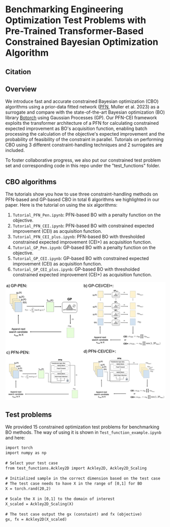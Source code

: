 # Benchmarking Engineering Optimization Test Problems with Pre-Trained Transformer-Based Constrained Bayesian Optimization Algorithm

## Citation


## Overview
We introduce fast and accurate constrained Bayesian optimization (CBO) algorithms using a prior-data fitted network ([PFN](https://github.com/automl/PFNs4BO), Muller et al. 2023) as a surrogate and compare with the state-of-the-art Bayesian optimization (BO) library [Botorch](https://github.com/pytorch/botorch) using Gaussian Processes (GP). Our PFN-CEI framework exploits the transformer architecture of a PFN for calculating constrained expected improvement as BO's acquisition function, enabling batch processing the calculation of the objective's expected improvement and the probability of feasibility of the constraint in parallel. Tutorials on performing CBO using 3 different constraint-handling techniques and 2 surrogates are included.

To foster collaborative progress, we also put our constrained test problem set and corresponding code in this repo under the "test_functions" folder. 

## CBO algorithms
The tutorials show you how to use three constraint-handling methods on PFN-based and GP-based CBO in total 6 algorithms we highlighted in our paper. Here is the tutorial on using the six algorithms:

1. `Tutorial_PFN_Pen.ipynb`: PFN-based BO with a penalty function on the objective.
2. `Tutorial_PFN_CEI.ipynb`: PFN-based BO with constrained expected improvement (CEI) as acquisition function.
3. `Tutorial_PFN_CEI_plus.ipynb`: PFN-based BO with thresholded constrained expected improvement (CEI+) as acquisition function.
4. `Tutorial_GP_Pen.ipynb`: GP-based BO with a penalty function on the objective.
5. `Tutorial_GP_CEI.ipynb`: GP-based BO with constrained expected improvement (CEI) as acquisition function.
6. `Tutorial_GP_CEI_plus.ipynb`: GP-based BO with thresholded constrained expected improvement (CEI+) as acquisition function.

![Visual](image.png)

## Test problems
We provided 15 constrained optimization test problems for benchmarking BO methods. The way of using it is shown in `Test_function_example.ipynb` and here:
```
import torch
import numpy as np

# Select your test case
from test_functions.Ackley2D import Ackley2D, Ackley2D_Scaling

# Initialized sample in the correct dimension based on the test case
# The test case needs to have X in the range of [0,1] for BO
X = torch.rand(20,2)

# Scale the X in [0,1] to the domain of interest
X_scaled = Ackley2D_Scaling(X)

# The test case output the gx (constaint) and fx (objective)
gx, fx = Ackley2D(X_scaled)
```
